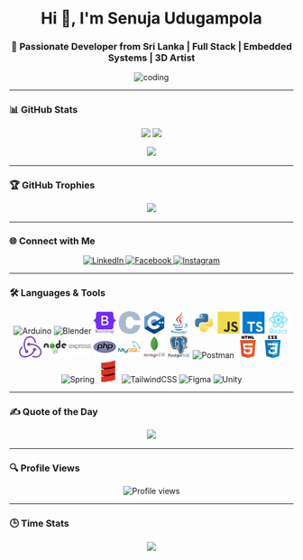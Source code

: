 <h1 align="center">Hi 👋, I'm Senuja Udugampola</h1>
<h3 align="center">🚀 Passionate Developer from Sri Lanka | Full Stack | Embedded Systems | 3D Artist</h3>

<p align="center">
  <img src="https://camo.githubusercontent.com/4d9f5ecceb711eec6e2018f38a5677dc657c9738d4a65ba3b928c41c0a45b439/68747470733a2f2f6d69726f2e6d656469756d2e636f6d2f6d61782f313336302f302a37513379765349765f7430696f4a2d5a2e676966" alt="coding" width="400"/>
</p>

---

### 📊 GitHub Stats
<p align="center">
  <img src="https://github-readme-stats.vercel.app/api?username=senujaudugampola&show_icons=true&theme=github_dark&hide_title=true" height="180"/>
  <img src="https://github-readme-stats.vercel.app/api/top-langs?username=senujaudugampola&layout=compact&theme=github_dark" height="180"/>
</p>
<p align="center">
  <img src="https://github-readme-streak-stats.herokuapp.com?user=senujaudugampola&theme=github-dark&hide_border=false" />
</p>

---

### 🏆 GitHub Trophies
<p align="center">
  <img src="https://github-profile-trophy.vercel.app/?username=senujaudugampola&theme=radical&no-frame=true&row=1&column=6" />
</p>

---

### 🌐 Connect with Me
<p align="center">
  <a href="https://linkedin.com/in/senujaudugampola" target="_blank">
    <img src="https://raw.githubusercontent.com/rahuldkjain/github-profile-readme-generator/master/src/images/icons/Social/linked-in-alt.svg" alt="LinkedIn" height="30" />
  </a>
  <a href="https://fb.com/senuja.udugampola" target="_blank">
    <img src="https://raw.githubusercontent.com/rahuldkjain/github-profile-readme-generator/master/src/images/icons/Social/facebook.svg" alt="Facebook" height="30" />
  </a>
  <a href="https://instagram.com/senuja_udugampola" target="_blank">
    <img src="https://raw.githubusercontent.com/rahuldkjain/github-profile-readme-generator/master/src/images/icons/Social/instagram.svg" alt="Instagram" height="1" />
  </a>
</p>

---

### 🛠️ Languages & Tools
<p align="center">
  <img src="https://cdn.worldvectorlogo.com/logos/arduino-1.svg" alt="Arduino" width="40" />
  <img src="https://download.blender.org/branding/community/blender_community_badge_white.svg" alt="Blender" width="40" />
  <img src="https://raw.githubusercontent.com/devicons/devicon/master/icons/bootstrap/bootstrap-plain-wordmark.svg" alt="Bootstrap" width="40"/>
  <img src="https://raw.githubusercontent.com/devicons/devicon/master/icons/c/c-original.svg" alt="C" width="40"/>
  <img src="https://raw.githubusercontent.com/devicons/devicon/master/icons/cplusplus/cplusplus-original.svg" alt="C++" width="40"/>
  <img src="https://raw.githubusercontent.com/devicons/devicon/master/icons/java/java-original.svg" alt="Java" width="40"/>
  <img src="https://raw.githubusercontent.com/devicons/devicon/master/icons/python/python-original.svg" alt="Python" width="40"/>
  <img src="https://raw.githubusercontent.com/devicons/devicon/master/icons/javascript/javascript-original.svg" alt="JavaScript" width="40"/>
  <img src="https://raw.githubusercontent.com/devicons/devicon/master/icons/typescript/typescript-original.svg" alt="TypeScript" width="40"/>
  <img src="https://raw.githubusercontent.com/devicons/devicon/master/icons/react/react-original-wordmark.svg" alt="React" width="40"/>
  <img src="https://raw.githubusercontent.com/devicons/devicon/master/icons/redux/redux-original.svg" alt="Redux" width="40"/>
  <img src="https://raw.githubusercontent.com/devicons/devicon/master/icons/nodejs/nodejs-original-wordmark.svg" alt="Node.js" width="40"/>
  <img src="https://raw.githubusercontent.com/devicons/devicon/master/icons/express/express-original-wordmark.svg" alt="Express" width="40"/>
  <img src="https://raw.githubusercontent.com/devicons/devicon/master/icons/php/php-original.svg" alt="PHP" width="40"/>
  <img src="https://raw.githubusercontent.com/devicons/devicon/master/icons/mysql/mysql-original-wordmark.svg" alt="MySQL" width="40"/>
  <img src="https://raw.githubusercontent.com/devicons/devicon/master/icons/mongodb/mongodb-original-wordmark.svg" alt="MongoDB" width="40"/>
  <img src="https://raw.githubusercontent.com/devicons/devicon/master/icons/postgresql/postgresql-original-wordmark.svg" alt="PostgreSQL" width="40"/>
  <img src="https://www.vectorlogo.zone/logos/getpostman/getpostman-icon.svg" alt="Postman" width="40"/>
  <img src="https://raw.githubusercontent.com/devicons/devicon/master/icons/html5/html5-original-wordmark.svg" alt="HTML" width="40"/>
  <img src="https://raw.githubusercontent.com/devicons/devicon/master/icons/css3/css3-original-wordmark.svg" alt="CSS" width="40"/>
  <img src="https://www.vectorlogo.zone/logos/springio/springio-icon.svg" alt="Spring" width="40"/>
  <img src="https://raw.githubusercontent.com/devicons/devicon/master/icons/scala/scala-original.svg" alt="Scala" width="40"/>
  <img src="https://www.vectorlogo.zone/logos/tailwindcss/tailwindcss-icon.svg" alt="TailwindCSS" width="40"/>
  <img src="https://www.vectorlogo.zone/logos/figma/figma-icon.svg" alt="Figma" width="40"/>
  <img src="https://www.vectorlogo.zone/logos/unity3d/unity3d-icon.svg" alt="Unity" width="40"/>
</p>

---

### ✍️ Quote of the Day
<p align="center">
  <img src="https://quotes-github-readme.vercel.app/api?type=horizontal&theme=tokyonight" />
</p>

---

### 🔍 Profile Views
<p align="center">
  <img src="https://komarev.com/ghpvc/?username=senujaudugampola&label=Profile%20views&color=0e75b6&style=flat" alt="Profile views" />
</p>

---

### 🕒 Time Stats
<p align="center">
  <img src="https://github-profile-summary-cards.vercel.app/api/cards/productive-time?username=senujaudugampola&theme=radical&utcOffset=5.5" />
</p>



